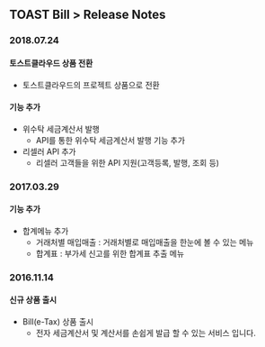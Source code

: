 ## TOAST Bill > Release Notes

### 2018.07.24
#### 토스트클라우드 상품 전환
* 토스트클라우드의 프로젝트 상품으로 전환

#### 기능 추가
* 위수탁 세금계산서 발행
    * API를 통한 위수탁 세금계산서 발행 기능 추가
* 리셀러 API 추가
    * 리셀러 고객들을 위한 API 지원(고객등록, 발행, 조회 등)

### 2017.03.29
#### 기능 추가
* 합계메뉴 추가
    * 거래처별 매입매출 : 거래처별로 매입매출을 한눈에 볼 수 있는 메뉴
    * 합계표 : 부가세 신고를 위한 합계표 추출 메뉴

### 2016.11.14
#### 신규 상품 출시
* Bill(e-Tax) 상품 출시
    * 전자 세금계산서 및 계산서를 손쉽게 발급 할 수 있는 서비스 입니다.

